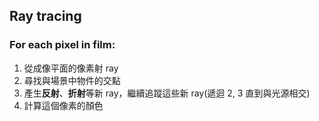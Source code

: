 ## Ray tracing

### For each pixel in film:

1. 從成像平面的像素射 ray
2. 尋找與場景中物件的交點
3. 產生**反射**、**折射**等新 ray，繼續追蹤這些新 ray(遞迴 2, 3 直到與光源相交)
4. 計算這個像素的顏色


